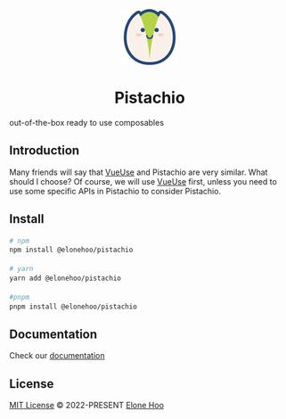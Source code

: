 <div align="center">
  <img src="../public/logo.svg" wigth='100px' height='100px' />
</div>

<div align="center">
  <h1>Pistachio</h1>
</div>

out-of-the-box ready to use composables

## Introduction

Many friends will say that [VueUse](https://vueuse.org/) and Pistachio are very similar. What should I choose? Of course, we will use [VueUse](https://vueuse.org/) first, unless you need to use some specific APIs in Pistachio to consider Pistachio.

## Install

```bash
# npm
npm install @elonehoo/pistachio

# yarn
yarn add @elonehoo/pistachio

#pnpm
pnpm install @elonehoo/pistachio
```

## Documentation

Check our [documentation](https://pistachio.elonehoo.xyz)

## License

[MIT License](https://github.com/elonehoo/pistachio/blob/main/LICENSE) © 2022-PRESENT [Elone Hoo](https://github.com/elonehoo)
